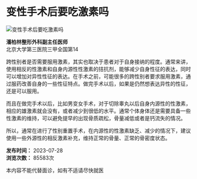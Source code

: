 # 变性手术后要吃激素吗

![变性手术后要吃激素吗](https://file.youlai.cn/cnkfile1/M00/28/60/o4YBAFsYzSOAQ7yAAAEZFxH5EZc25.jpeg?x-oss-process=image/resize,w_360,m_lfit)

**潘柏林整形外科副主任医师**  
北京大学第三医院三甲全国第14

跨性别者是否需要服用激素，其实也取决于患者对于自身接纳的程度。通常来讲，使用相反的性激素和自身内源性性激素的拮抗剂，能够减少自身性征的表达，同时可以增加对异性性征的表达。在手术之前，可能很多的跨性别者要求服用激素，通过服药改善自身的一些性征特点。做完手术以后，如果是仍然想表达异性的性征，还是可以服用。

而且在做完手术以后，比如男变女手术，对于切除睾丸以后自身内源性的性激素，相应的雄激素就会没有，或者减少到很低的水平。通常个体身体还是需要具备一些性激素的维持，可以避免提早的出现骨质疏松，骨量减低或者是钙流失的情况。

所以，通常在进行了性别重置手术，在内源性的性激素缺乏、减少的情况下，建议使用一些外源性的相反激素补充，维持正常的骨量、正常的骨密度状态。

**发布时间：** 2023-07-28  
**浏览次数：** 85583次  

本内容不能代替面诊，如有不适请尽快就医